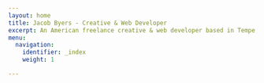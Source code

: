 ```yaml
---
layout: home
title: Jacob Byers - Creative & Web Developer
excerpt: An American freelance creative & web developer based in Tempe, Arizona. Focused on digital UX/UI experiences, JAMstack, Shopify, and Website Design. I’ve worked with local companies such as Front Pourch Brewing, Deneau Law Firm, Hubble LLC, and many others.
menu:
  navigation:
    identifier: _index
    weight: 1

---
```

